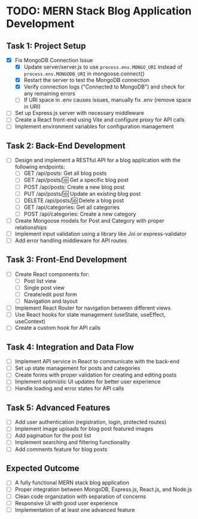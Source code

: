 # TODO: MERN Stack Blog Application Development

## Task 1: Project Setup

- [x] Fix MongoDB Connection Issue
  - [x] Update server/server.js to use `process.env.MONGO_URI` instead of `process.env.MONGODB_URI` in mongoose.connect()
  - [x] Restart the server to test the MongoDB connection
  - [x] Verify connection logs ("Connected to MongoDB") and check for any remaining errors
  - [ ] If URI space in .env causes issues, manually fix .env (remove space in URI)
- [ ] Set up Express.js server with necessary middleware
- [ ] Create a React front-end using Vite and configure proxy for API calls
- [ ] Implement environment variables for configuration management

## Task 2: Back-End Development

- [ ] Design and implement a RESTful API for a blog application with the following endpoints:
  - [ ] GET /api/posts: Get all blog posts
  - [ ] GET /api/posts/:id: Get a specific blog post
  - [ ] POST /api/posts: Create a new blog post
  - [ ] PUT /api/posts/:id: Update an existing blog post
  - [ ] DELETE /api/posts/:id: Delete a blog post
  - [ ] GET /api/categories: Get all categories
  - [ ] POST /api/categories: Create a new category
- [ ] Create Mongoose models for Post and Category with proper relationships
- [ ] Implement input validation using a library like Joi or express-validator
- [ ] Add error handling middleware for API routes

## Task 3: Front-End Development

- [ ] Create React components for:
  - [ ] Post list view
  - [ ] Single post view
  - [ ] Create/edit post form
  - [ ] Navigation and layout
- [ ] Implement React Router for navigation between different views
- [ ] Use React hooks for state management (useState, useEffect, useContext)
- [ ] Create a custom hook for API calls

## Task 4: Integration and Data Flow

- [ ] Implement API service in React to communicate with the back-end
- [ ] Set up state management for posts and categories
- [ ] Create forms with proper validation for creating and editing posts
- [ ] Implement optimistic UI updates for better user experience
- [ ] Handle loading and error states for API calls

## Task 5: Advanced Features

- [ ] Add user authentication (registration, login, protected routes)
- [ ] Implement image uploads for blog post featured images
- [ ] Add pagination for the post list
- [ ] Implement searching and filtering functionality
- [ ] Add comments feature for blog posts

## Expected Outcome

- [ ] A fully functional MERN stack blog application
- [ ] Proper integration between MongoDB, Express.js, React.js, and Node.js
- [ ] Clean code organization with separation of concerns
- [ ] Responsive UI with good user experience
- [ ] Implementation of at least one advanced feature
